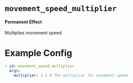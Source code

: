 # `movement_speed_multiplier`
#### Permanent Effect

Multiplies movement speed

# Example Config
```yaml
- id: movement_speed_multiplier
  args:
    multiplier: 1.5 # The multiplier for movement speed
```